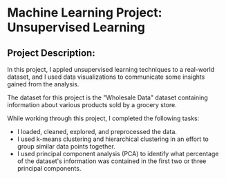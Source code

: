 # Machine Learning Project: Unsupervised Learning

## Project Description:
In this project, I appled unsupervised learning techniques to a real-world dataset,
and I used data visualizations to communicate some insights gained from the analysis.

The dataset for this project is the "Wholesale Data" dataset containing information 
about various products sold by a grocery store.

While working through this project, I completed the following tasks:

- I loaded, cleaned, explored, and preprocessed the data.
- I used k-means clustering and hierarchical clustering in an effort to group similar data points together.
- I used principal component analysis (PCA) to identify what percentage of the dataset's information was contained in the first two or three principal components.
